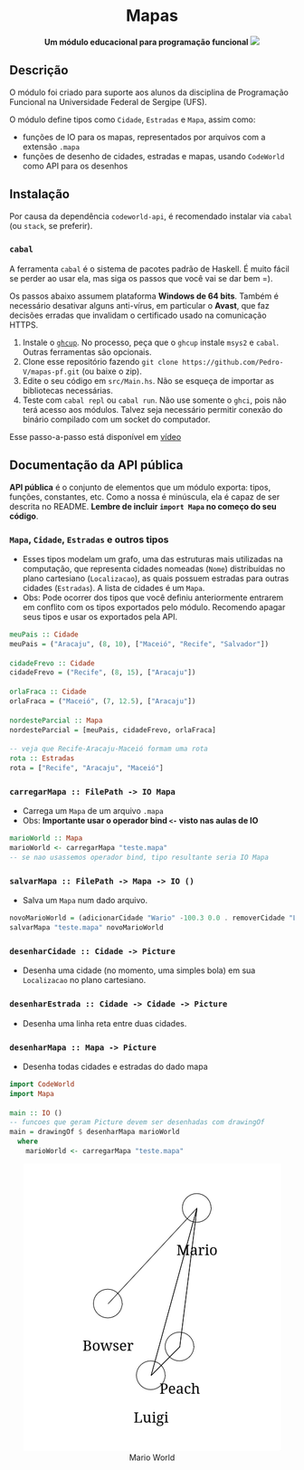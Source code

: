 <h1 align="center">Mapas</h1>

<p align="center">
<b>Um módulo educacional para programação funcional</b>
<a href="https://en.wikipedia.org/wiki/Seven_Bridges_of_K%C3%B6nigsberg">
<img src="https://lh6.googleusercontent.com/-ALu5A2WI7SI/TsZRjZXiVLI/AAAAAAAADSI/ue4GLJqFVkA/s1600/Koenig.jpg">
</a>
</p>


## Descrição

O módulo foi criado para suporte aos alunos da disciplina de Programação
Funcional na Universidade Federal de Sergipe (UFS).

O módulo define tipos como `Cidade`, `Estradas` e `Mapa`, assim como:

- funções de IO para os mapas, representados por arquivos com a extensão `.mapa`
- funções de desenho de cidades, estradas e mapas, usando `CodeWorld` como API
para os desenhos

## Instalação

Por causa da dependência `codeworld-api`, é recomendado instalar via `cabal` (ou
        `stack`, se preferir).

### `cabal`

A ferramenta `cabal` é o sistema de pacotes padrão de Haskell. É muito fácil se
perder ao usar ela, mas siga os passos que você vai se dar bem =).

Os passos abaixo assumem plataforma **Windows de 64 bits**. Também é necessário desativar
alguns anti-vírus, em particular o **Avast**, que faz decisões erradas que
invalidam o certificado usado na comunicação HTTPS.

1. Instale o [`ghcup`](https://www.haskell.org/ghcup/). No processo, peça que o
`ghcup` instale `msys2` e `cabal`. Outras ferramentas são opcionais.
2. Clone esse repositório fazendo `git clone https://github.com/Pedro-V/mapas-pf.git` (ou baixe o zip).
3. Edite o seu código em `src/Main.hs`. Não se esqueça de importar as bibliotecas necessárias.
4. Teste com `cabal repl` ou `cabal run`. Não use somente o `ghci`, pois não terá acesso aos módulos.
Talvez seja necessário permitir conexão do binário compilado com um socket do computador.

Esse passo-a-passo está disponível em [vídeo](https://drive.google.com/file/d/1bg2mHIvO7FntLZL903xP6PRHazzbVnwX/view?usp=sharing)

## Documentação da API pública

**API pública** é o conjunto de elementos que um módulo exporta: tipos,
funções, constantes, etc. Como a nossa é minúscula, ela é capaz de ser descrita no
README. **Lembre de incluir `import Mapa` no começo do seu código**.

### `Mapa`, `Cidade`, `Estradas` e outros tipos

- Esses tipos modelam um grafo, uma das estruturas mais
  utilizadas na computação, que representa cidades nomeadas (`Nome`) distribuídas no plano cartesiano
  (`Localizacao`), as quais possuem estradas para outras cidades (`Estradas`). A
  lista de cidades é um `Mapa`.
- Obs: Pode ocorrer dos tipos que você definiu anteriormente entrarem em
  conflito com os tipos exportados pelo módulo. Recomendo apagar seus tipos e
  usar os exportados pela API.
```hs
meuPais :: Cidade
meuPais = ("Aracaju", (8, 10), ["Maceió", "Recife", "Salvador"])

cidadeFrevo :: Cidade
cidadeFrevo = ("Recife", (8, 15), ["Aracaju"])

orlaFraca :: Cidade
orlaFraca = ("Maceió", (7, 12.5), ["Aracaju"])

nordesteParcial :: Mapa
nordesteParcial = [meuPais, cidadeFrevo, orlaFraca]

-- veja que Recife-Aracaju-Maceió formam uma rota
rota :: Estradas
rota = ["Recife", "Aracaju", "Maceió"]
```

### `carregarMapa :: FilePath -> IO Mapa`

- Carrega um `Mapa` de um arquivo `.mapa`
- Obs: **Importante usar o operador bind `<-` visto nas aulas de IO**
```hs
marioWorld :: Mapa
marioWorld <- carregarMapa "teste.mapa"
-- se nao usassemos operador bind, tipo resultante seria IO Mapa
```

### `salvarMapa :: FilePath -> Mapa -> IO ()`

- Salva um `Mapa` num dado arquivo.
```hs
novoMarioWorld = (adicionarCidade "Wario" -100.3 0.0 . removerCidade "Luigi") marioWorld
salvarMapa "teste.mapa" novoMarioWorld
```

### `desenharCidade :: Cidade -> Picture`

- Desenha uma cidade (no momento, uma simples bola) em sua `Localizacao` no plano
  cartesiano.

### `desenharEstrada :: Cidade -> Cidade -> Picture`

- Desenha uma linha reta entre duas cidades.

### `desenharMapa :: Mapa -> Picture`

- Desenha todas cidades e estradas do dado mapa

```hs
import CodeWorld
import Mapa

main :: IO ()
-- funcoes que geram Picture devem ser desenhadas com drawingOf
main = drawingOf $ desenharMapa marioWorld
  where
    marioWorld <- carregarMapa "teste.mapa"
```

<p align="center">
    <img src="./teste.png"> <br/>
    Mario World
</p>
